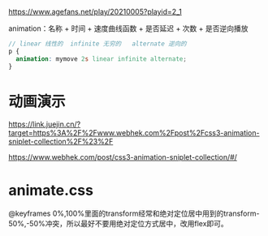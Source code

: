 https://www.agefans.net/play/20210005?playid=2_1

animation：名称 + 时间 + 速度曲线函数 + 是否延迟 + 次数 + 是否逆向播放

```scss
// linear 线性的  infinite 无穷的   alternate 逆向的
p {
  animation: mymove 2s linear infinite alternate;
}
```

# 动画演示
https://link.juejin.cn/?target=https%3A%2F%2Fwww.webhek.com%2Fpost%2Fcss3-animation-sniplet-collection%2F%23%2F

https://www.webhek.com/post/css3-animation-sniplet-collection/#/

# animate.css

@keyframes 0%,100%里面的transform经常和绝对定位居中用到的transform-50%,-50%冲突，所以最好不要用绝对定位方式居中，改用flex即可。
